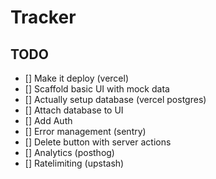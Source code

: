 # Tracker

## TODO

- [] Make it deploy (vercel)
- [] Scaffold basic UI with mock data
- [] Actually setup database (vercel postgres)
- [] Attach database to UI
- [] Add Auth
- [] Error management (sentry)
- [] Delete button with server actions
- [] Analytics (posthog)
- [] Ratelimiting (upstash)
